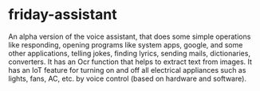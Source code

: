 # friday-assistant
An alpha version of the voice assistant, that does some simple operations like responding, opening programs like system apps, google, and some other applications, telling jokes, finding lyrics,  sending mails, dictionaries, converters. It has an Ocr function that helps to extract text from images.  It has an IoT feature for turning on and off all electrical appliances such as lights, fans, AC, etc. by voice control (based on hardware and software).

